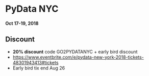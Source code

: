 # PyData NYC

#### Oct 17-19, 2018

## Discount
- **20% discount** code GO2PYDATANYC + early bird discount
- https://www.eventbrite.com/e/pydata-new-york-2018-tickets-48301943413#tickets
- Early bird tix end Aug 26
